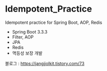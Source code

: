 # Idempotent_Practice
Idempotent practice for Spring Boot, AOP, Redis

- Spring Boot 3.3.3
- Filter, AOP
- JPA
- Redis
- 멱등성 보장 개발

블로그 : https://jangjjolkit.tistory.com/73
